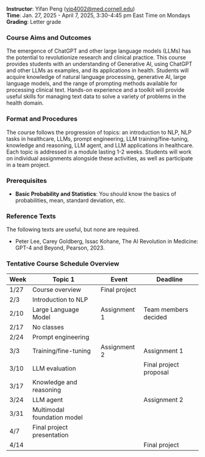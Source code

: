 **Instructor**: Yifan Peng ([yip4002@med.cornell.edu](yip4002@med.cornell.edu))<br>
**Time**: Jan. 27, 2025 - April 7, 2025, 3:30-4:45 pm East Time on Mondays<br>
**Grading**: Letter grade

### Course Aims and Outcomes

The emergence of ChatGPT and other large language models (LLMs) has the potential to revolutionize research and clinical practice. This course provides students with an understanding of Generative AI, using ChatGPT and other LLMs as examples, and its applications in health. Students will acquire knowledge of natural language processing, generative AI, large language models, and the range of prompting methods available for processing clinical text. Hands-on experience and a toolkit will provide useful skills for managing text data to solve a variety of problems in the health domain.

### Format and Procedures

The course follows the progression of topics: an introduction to NLP, NLP tasks in healthcare, LLMs, prompt engineering, LLM training/fine-tuning, knowledge and reasoning, LLM agent, and LLM applications in healthcare. Each topic is addressed in a module lasting 1-2 weeks. Students will work on individual assignments alongside these activities, as well as participate in a team project.

### Prerequisites

* **Basic Probability and Statistics**: You should know the basics of probabilities, mean, standard deviation, etc.

### Reference Texts

The following texts are useful, but none are required.

* Peter Lee, Carey Goldberg, Issac Kohane, The AI Revolution in Medicine: GPT-4 and Beyond, Pearson, 2023.

### Tentative Course Schedule Overview 

| Week | Topic 1 | Event | Deadline |
|----|-------------------------------------------|-----------------------------|---------------------|
| 1/27 | Course overview | Final project |
| 2/3 | Introduction to NLP | |
| 2/10 | Large Language Model | Assignment 1 | Team members decided
| 2/17 | No classes | | |
| 2/24 | Prompt engineering |  |
| 3/3 | Training/fine-tuning | Assignment 2 | Assignment 1
| 3/10 | LLM evaluation | | Final project proposal
| 3/17 | Knowledge and reasoning | | 
| 3/24 | LLM agent | | Assignment 2
| 3/31 | Multimodal foundation model | |
| 4/7 | Final project presentation | | 
| 4/14 | | | Final project
